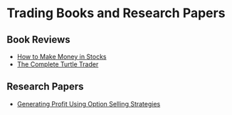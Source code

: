 # Trading Books and Research Papers

## Book Reviews

- [How to Make Money in Stocks](https://github.com/eshinhw/quant-books-and-research-papers/blob/main/books/how_to_many_money_in_stock.md)
- [The Complete Turtle Trader](https://github.com/eshinhw/quant-books-and-research-papers/blob/main/books/the_complete_turtle_trader.md)

## Research Papers

- [Generating Profit Using Option Selling Strategies](https://github.com/eshinhw/quant-books-and-research-papers/blob/main/papers/generating_profit_using_option_selling_strategies.md)
